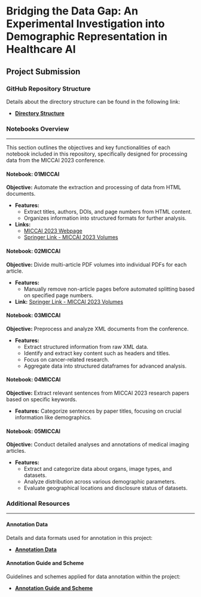 
# **Bridging the Data Gap: An Experimental Investigation into Demographic Representation in Healthcare AI**




## Project Submission

### GitHub Repository Structure
Details about the directory structure can be found in the following link:
- **[Directory Structure](directory_structure.txt)**

### Notebooks Overview
***
This section outlines the objectives and key functionalities of each notebook included in this repository, specifically designed for processing data from the MICCAI 2023 conference.

#### Notebook: 01MICCAI
**Objective:** Automate the extraction and processing of data from HTML documents.
- **Features:** 
  - Extract titles, authors, DOIs, and page numbers from HTML content.
  - Organizes information into structured formats for further analysis.
- **Links:**
  - [MICCAI 2023 Webpage](https://conferences.miccai.org/2023/papers/)
  - [Springer Link - MICCAI 2023 Volumes](https://link.springer.com/book/10.1007/978-3-031-43907-0)

#### Notebook: 02MICCAI
**Objective:** Divide multi-article PDF volumes into individual PDFs for each article.
- **Features:** 
  - Manually remove non-article pages before automated splitting based on specified page numbers.
- **Link:** [Springer Link - MICCAI 2023 Volumes](https://link.springer.com/book/10.1007/978-3-031-43907-0)

#### Notebook: 03MICCAI
**Objective:** Preprocess and analyze XML documents from the conference.
- **Features:** 
  - Extract structured information from raw XML data.
  - Identify and extract key content such as headers and titles.
  - Focus on cancer-related research.
  - Aggregate data into structured dataframes for advanced analysis.

#### Notebook: 04MICCAI
**Objective:** Extract relevant sentences from MICCAI 2023 research papers based on specific keywords.
- **Features:** Categorize sentences by paper titles, focusing on crucial information like demographics.

#### Notebook: 05MICCAI
**Objective:** Conduct detailed analyses and annotations of medical imaging articles.
- **Features:** 
  - Extract and categorize data about organs, image types, and datasets.
  - Analyze distribution across various demographic parameters.
  - Evaluate geographical locations and disclosure status of datasets.

### Additional Resources
***
#### Annotation Data
Details and data formats used for annotation in this project:
- **[Annotation Data](project_submission/00_project/annotation_data)**

#### Annotation Guide and Scheme
Guidelines and schemes applied for data annotation within the project:
- **[Annotation Guide and Scheme](<project_submission/00_project/annotation_guide_and _scheme>)**







